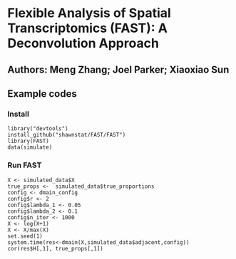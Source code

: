 # Flexible Analysis of Spatial Transcriptomics (FAST): A Deconvolution Approach

## Authors: Meng Zhang; Joel Parker; Xiaoxiao Sun

## Example codes

### Install
    library("devtools")
    install_github("shawnstat/FAST/FAST")
    library(FAST)
    data(simulate)
### Run FAST
    X <- simulated_data$X
    true_props <-  simulated_data$true_proportions
    config <- dmain_config
    config$r <- 2
    config$lambda_1 <- 0.05
    config$lambda_2 <- 0.1
    config$n_iter <- 1000
    X <- log(X+1)
    X <- X/max(X)
    set.seed(1)
    system.time(res<-dmain(X,simulated_data$adjacent,config))
    cor(res$H[,1], true_props[,1])
